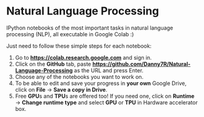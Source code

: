 # Natural Language Processing
IPython notebooks of the most important tasks in natural language processing (NLP), all executable in Google Colab :)

Just need to follow these simple steps for each notebook:
1. Go to **https://colab.research.google.com** and sign in.
2. Click on the **GitHub** tab, paste **https://github.com/Danny7R/Natural-Language-Processing** as the URL and press Enter.
3. Choose any of the notebooks you want to work on.
4. To be able to edit and save your progress in **your own** Google Drive, click on **File** -> **Save a copy in Drive**. 
5. Free **GPU**s and **TPU**s are offered too! If you need one, click on **Runtime** -> **Change runtime type** and select **GPU** or **TPU** in Hardware accelerator box.
